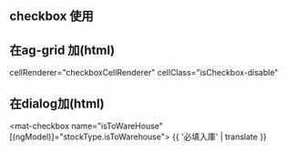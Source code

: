 ## checkbox 使用

## 在ag-grid 加(html) 
cellRenderer="checkboxCellRenderer"
cellClass="isCheckbox-disable" 

## 在dialog加(html)
<mat-checkbox name="isToWareHouse" [(ngModel)]="stockType.isToWarehouse">
{{ '必填入庫' | translate }}
</mat-checkbox>